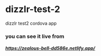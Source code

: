 # dizzlr-test-2
dizzlr test2 cordova app
### you can see it live from
##### https://zealous-bell-dd586e.netlify.app/

